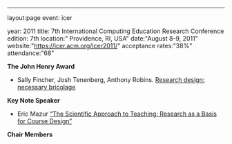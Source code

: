---
layout:page
event: icer

year: 2011
title: 7th International Computing Education Research Conference
edition: 7th
location:" Providence, RI, USA"
date:"August 8-9, 2011"
website:"https://icer.acm.org/icer2011/"
acceptance rates:"38%"
attendance:"68"

**The John Henry Award**

- Sally Fincher, Josh Tenenberg, Anthony Robins. [Research design: necessary bricolage](https://dl.acm.org/doi/abs/10.1145/2016911.2016919)

**Key Note Speaker**

- Eric Mazur
[“The Scientific Approach to Teaching: Research as a Basis for Course Design”](https://dl.acm.org/doi/abs/10.1145/2016911.2016913)

**Chair Members**